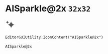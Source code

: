 # AISparkle@2x `32x32`
<img src="/img/AISparkle@2x.png" width=32 height=32>

``` CSharp
EditorGUIUtility.IconContent("AISparkle@2x")
```
```
AISparkle@2x
```
